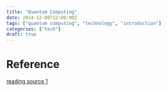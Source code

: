 ```yaml
---
title: "Quantum Computing"
date: 2024-12-08T12:00:00Z
tags: ["quantum computing", "technology", "introduction"]
categories: ["tech"]
draft: true
---
```


# Reference

[reading source 1](https://www.sdxcentral.com/security/quantum/definitions/what-is-quantum-computing-its-architecture-advantages-and-disadvantages/)
